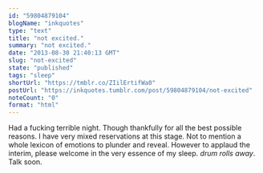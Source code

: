 ```yaml
---
id: "59804879104"
blogName: "inkquotes"
type: "text"
title: "not excited."
summary: "not excited."
date: "2013-08-30 21:40:13 GMT"
slug: "not-excited"
state: "published"
tags: "sleep"
shortUrl: "https://tmblr.co/ZIilErtifWa0"
postUrl: "https://inkquotes.tumblr.com/post/59804879104/not-excited"
noteCount: "0"
format: "html"
---
```


Had a fucking terrible night. Though thankfully for all the best possible reasons. I have very mixed reservations at this stage. Not to mention a whole lexicon of emotions to plunder and reveal. However to applaud the interim, please welcome in the very essence of my sleep. *drum rolls away*. Talk soon.